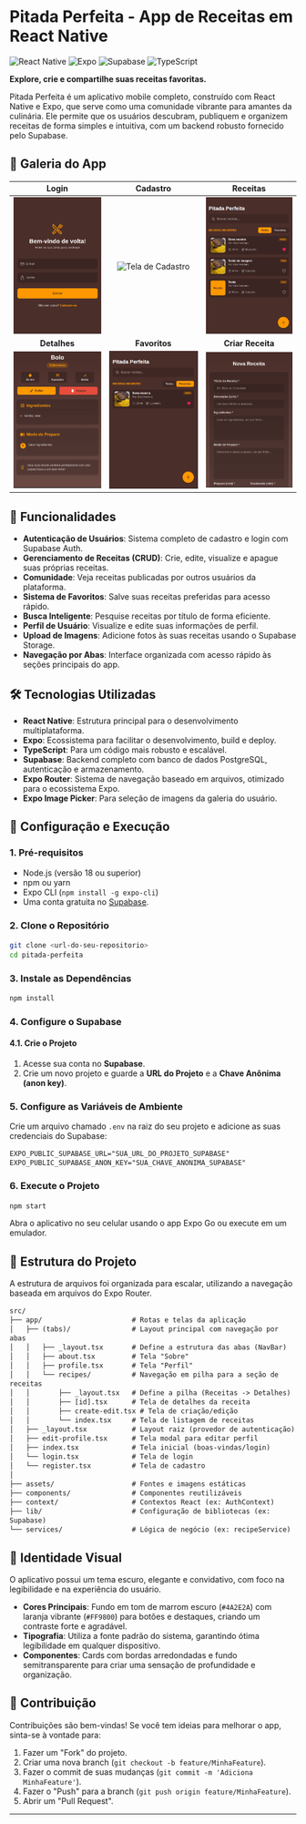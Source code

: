 # Pitada Perfeita - App de Receitas em React Native

![React Native](https://img.shields.io/badge/React_Native-20232A?style=for-the-badge&logo=react&logoColor=61DAFB)
![Expo](https://img.shields.io/badge/Expo-000020?style=for-the-badge&logo=expo&logoColor=white)
![Supabase](https://img.shields.io/badge/Supabase-3ECF8E?style=for-the-badge&logo=supabase&logoColor=white)
![TypeScript](https://img.shields.io/badge/TypeScript-007ACC?style=for-the-badge&logo=typescript&logoColor=white)

**Explore, crie e compartilhe suas receitas favoritas.**

Pitada Perfeita é um aplicativo mobile completo, construído com React Native e Expo, que serve como uma comunidade vibrante para amantes da culinária. Ele permite que os usuários descubram, publiquem e organizem receitas de forma simples e intuitiva, com um backend robusto fornecido pelo Supabase.

## 🎨 Galeria do App

|                                  Login                                  |                           Cadastro                            |                                Receitas                                |
| :---------------------------------------------------------------------: | :-----------------------------------------------------------: | :--------------------------------------------------------------------: |
|                    ![Tela de Login](docs/login.png)                     |              ![Tela de Cadastro](docs/cadastro)               |      ![Tela de Receitas](docs/Screenshot_2025-08-01_02-53-47.png)      |
|                              **Detalhes**                               |                         **Favoritos**                         |                           **Criar Receita**                            |
| ![Tela de Detalhes da Receita](docs/Screenshot_2025-08-01_03-17-33.png) | ![Tela de Favoritos](docs/Screenshot_2025-08-01_02-53-57.png) | ![Tela de Criação de Receita](docs/Screenshot_2025-08-01_03-20-23.png) |

## 🚀 Funcionalidades

- **Autenticação de Usuários**: Sistema completo de cadastro e login com Supabase Auth.
- **Gerenciamento de Receitas (CRUD)**: Crie, edite, visualize e apague suas próprias receitas.
- **Comunidade**: Veja receitas publicadas por outros usuários da plataforma.
- **Sistema de Favoritos**: Salve suas receitas preferidas para acesso rápido.
- **Busca Inteligente**: Pesquise receitas por título de forma eficiente.
- **Perfil de Usuário**: Visualize e edite suas informações de perfil.
- **Upload de Imagens**: Adicione fotos às suas receitas usando o Supabase Storage.
- **Navegação por Abas**: Interface organizada com acesso rápido às seções principais do app.

## 🛠️ Tecnologias Utilizadas

- **React Native**: Estrutura principal para o desenvolvimento multiplataforma.
- **Expo**: Ecossistema para facilitar o desenvolvimento, build e deploy.
- **TypeScript**: Para um código mais robusto e escalável.
- **Supabase**: Backend completo com banco de dados PostgreSQL, autenticação e armazenamento.
- **Expo Router**: Sistema de navegação baseado em arquivos, otimizado para o ecossistema Expo.
- **Expo Image Picker**: Para seleção de imagens da galeria do usuário.

## 🔧 Configuração e Execução

### 1. Pré-requisitos

- Node.js (versão 18 ou superior)
- npm ou yarn
- Expo CLI (`npm install -g expo-cli`)
- Uma conta gratuita no [Supabase](https://supabase.com).

### 2. Clone o Repositório

```bash
git clone <url-do-seu-repositorio>
cd pitada-perfeita
```

### 3. Instale as Dependências

```bash
npm install
```

### 4. Configure o Supabase

#### 4.1. Crie o Projeto

1.  Acesse sua conta no **Supabase**.
2.  Crie um novo projeto e guarde a **URL do Projeto** e a **Chave Anônima (anon key)**.

### 5. Configure as Variáveis de Ambiente

Crie um arquivo chamado `.env` na raiz do seu projeto e adicione as suas credenciais do Supabase:

```env
EXPO_PUBLIC_SUPABASE_URL="SUA_URL_DO_PROJETO_SUPABASE"
EXPO_PUBLIC_SUPABASE_ANON_KEY="SUA_CHAVE_ANONIMA_SUPABASE"
```

### 6. Execute o Projeto

```bash
npm start
```

Abra o aplicativo no seu celular usando o app Expo Go ou execute em um emulador.

## 📱 Estrutura do Projeto

A estrutura de arquivos foi organizada para escalar, utilizando a navegação baseada em arquivos do Expo Router.

```
src/
├── app/                      # Rotas e telas da aplicação
│   ├── (tabs)/               # Layout principal com navegação por abas
│   │   ├── _layout.tsx       # Define a estrutura das abas (NavBar)
│   │   ├── about.tsx         # Tela "Sobre"
│   │   ├── profile.tsx       # Tela "Perfil"
│   │   └── recipes/          # Navegação em pilha para a seção de receitas
│   │       ├── _layout.tsx   # Define a pilha (Receitas -> Detalhes)
│   │       ├── [id].tsx      # Tela de detalhes da receita
│   │       ├── create-edit.tsx # Tela de criação/edição
│   │       └── index.tsx     # Tela de listagem de receitas
│   ├── _layout.tsx           # Layout raiz (provedor de autenticação)
│   ├── edit-profile.tsx      # Tela modal para editar perfil
│   ├── index.tsx             # Tela inicial (boas-vindas/login)
│   └── login.tsx             # Tela de login
│   └── register.tsx          # Tela de cadastro
│
├── assets/                   # Fontes e imagens estáticas
├── components/               # Componentes reutilizáveis
├── context/                  # Contextos React (ex: AuthContext)
├── lib/                      # Configuração de bibliotecas (ex: Supabase)
└── services/                 # Lógica de negócio (ex: recipeService)
```

## 🎨 Identidade Visual

O aplicativo possui um tema escuro, elegante e convidativo, com foco na legibilidade e na experiência do usuário.

- **Cores Principais**: Fundo em tom de marrom escuro (`#4A2E2A`) com laranja vibrante (`#FF9800`) para botões e destaques, criando um contraste forte e agradável.
- **Tipografia**: Utiliza a fonte padrão do sistema, garantindo ótima legibilidade em qualquer dispositivo.
- **Componentes**: Cards com bordas arredondadas e fundo semitransparente para criar uma sensação de profundidade e organização.

## 🤝 Contribuição

Contribuições são bem-vindas! Se você tem ideias para melhorar o app, sinta-se à vontade para:

1.  Fazer um "Fork" do projeto.
2.  Criar uma nova branch (`git checkout -b feature/MinhaFeature`).
3.  Fazer o commit de suas mudanças (`git commit -m 'Adiciona MinhaFeature'`).
4.  Fazer o "Push" para a branch (`git push origin feature/MinhaFeature`).
5.  Abrir um "Pull Request".

---

